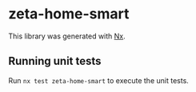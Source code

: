 # zeta-home-smart

This library was generated with [Nx](https://nx.dev).

## Running unit tests

Run `nx test zeta-home-smart` to execute the unit tests.
